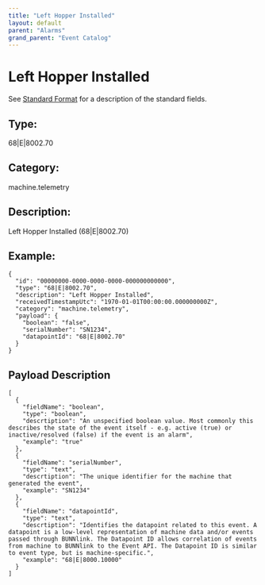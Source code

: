 ```yaml
---
title: "Left Hopper Installed"
layout: default
parent: "Alarms"
grand_parent: "Event Catalog"
---
```


# Left Hopper Installed

See [Standard Format](/event-subscriptions/event-format) for a description of the standard fields.

## Type:

68\|E\|8002.70

## Category:

machine.telemetry

## Description: 

Left Hopper Installed (68\|E\|8002.70)

## Example:

```
{
  "id": "00000000-0000-0000-0000-000000000000",
  "type": "68|E|8002.70",
  "description": "Left Hopper Installed",
  "receivedTimestampUtc": "1970-01-01T00:00:00.000000000Z",
  "category": "machine.telemetry",
  "payload": {
    "boolean": "false",
    "serialNumber": "SN1234",
    "datapointId": "68|E|8002.70"
  }
}
```

## Payload Description

```
[
  {
    "fieldName": "boolean",
    "type": "boolean",
    "descrtiption": "An unspecified boolean value. Most commonly this describes the state of the event itself - e.g. active (true) or inactive/resolved (false) if the event is an alarm",
    "example": "true"
  },
  {
    "fieldName": "serialNumber",
    "type": "text",
    "descrtiption": "The unique identifier for the machine that generated the event",
    "example": "SN1234"
  },
  {
    "fieldName": "datapointId",
    "type": "text",
    "descrtiption": "Identifies the datapoint related to this event. A datapoint is a low-level representation of machine data and/or events passed through BUNNlink. The Datapoint ID allows correlation of events from machine to BUNNlink to the Event API. The Datapoint ID is similar to event type, but is machine-specific.",
    "example": "68|E|8000.10000"
  }
]
```

